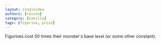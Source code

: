 ```yaml
---
layout: singleidea
authors: [raisse]
category: [vanilla]
tags: [figurine, price]
---
```

Figurines cost 50 times their monster's base level (or some other constant).
